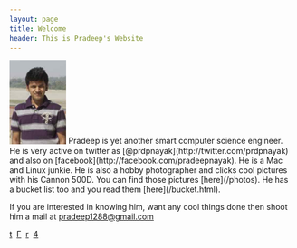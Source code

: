```yaml
---
layout: page
title: Welcome
header: This is Pradeep's Website
---
```

<img class="inset right" title="Pradeep Nayak" src="/images/me.jpg" alt="Pradeeps picture" width="100px">
Pradeep is yet another smart computer science engineer. He is very active on twitter as [@prdpnayak](http://twitter.com/prdpnayak) and also on [facebook](http://facebook.com/pradeepnayak). He is a Mac and Linux junkie. He is also a hobby photographer and clicks cool pictures with his Cannon 500D. You can find those pictures [here](/photos). He has a bucket list too and you read them [here](/bucket.html).

If you are interested in knowing him, want any cool things done then shoot him a mail at <pradeep1288@gmail.com>
   
<a class="social" href="http://twitter.com/prdpnayak" target="_blank">t</a>&nbsp;
<a class ="social" href="http://facebook.com/pradeepnayak" target="_blank">F</a>&nbsp;
<a class="social" href="http://feeds.feedburner.com/pradeepnayak" target="_blank">r</a>&nbsp;
<a class="social" href="mailto:pradeep@pradeepnayak.in" target="_blank" >4</a>

